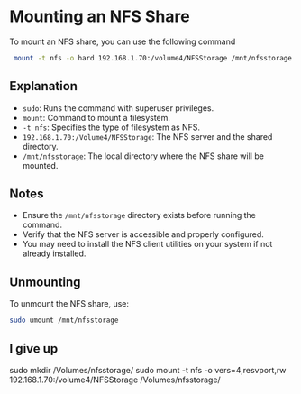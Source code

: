 
# Mounting an NFS Share

To mount an NFS share, you can use the following command

```bash
 mount -t nfs -o hard 192.168.1.70:/volume4/NFSStorage /mnt/nfsstorage
```

## Explanation

- `sudo`: Runs the command with superuser privileges.
- `mount`: Command to mount a filesystem.
- `-t nfs`: Specifies the type of filesystem as NFS.
- `192.168.1.70:/Volume4/NFSStorage`: The NFS server and the shared directory.
- `/mnt/nfsstorage`: The local directory where the NFS share will be mounted.

## Notes

- Ensure the `/mnt/nfsstorage` directory exists before running the command.
- Verify that the NFS server is accessible and properly configured.
- You may need to install the NFS client utilities on your system if not already installed.

## Unmounting
To unmount the NFS share, use:

```bash
sudo umount /mnt/nfsstorage
```
## I give up

sudo mkdir /Volumes/nfsstorage/
sudo mount -t nfs -o vers=4,resvport,rw 192.168.1.70:/volume4/NFSStorage /Volumes/nfsstorage/